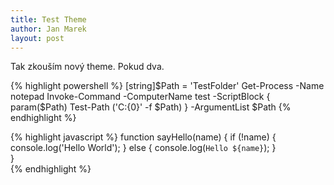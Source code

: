 ```yaml
---
title: Test Theme
author: Jan Marek
layout: post
---
```

Tak zkouším nový theme.
Pokud dva.

{% highlight powershell %}
[string]$Path = 'TestFolder'
Get-Process -Name notepad
Invoke-Command -ComputerName test -ScriptBlock {
	param($Path)
	Test-Path ('C:\{0}' -f $Path)
} -ArgumentList $Path
{% endhighlight %}

{% highlight javascript %}
function sayHello(name) {
  if (!name) {
    console.log('Hello World');
  } else {
    console.log(`Hello ${name}`);
  }  
}  
{% endhighlight %}